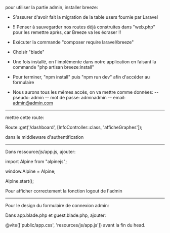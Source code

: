 pour utiliser la partie admin, installer breeze:

-   S'assurer d'avoir fait la migration de la table users fournie par Laravel

-   !! Penser à sauvegarder nos routes déjà construites dans "web.php" pour les remettre après, car Breeze va les écraser !!

-   Exécuter la commande "composer require laravel/breeze"
-   Choisir "blade"
-   Une fois installé, on l'implémente dans notre application en faisant la commande "php artisan breeze:install"
-   Pour terminer, "npm install" puis "npm run dev" afin d'accéder au formulaire

-   Nous aurons tous les mêmes accès, on va mettre comme données:
    -- pseudo: admin
    -- mot de passe: adminadmin
    -- email: admin@admin.com

---

mettre cette route:

Route::get('/dashboard', [InfoController::class, 'afficheGraphes']);

dans le middleware d'authentification

---

Dans ressource/js/app.js, ajouter:

import Alpine from "alpinejs";

window.Alpine = Alpine;

Alpine.start();

Pour afficher correctement la fonction logout de l'admin

---

Pour le design du formulaire de connexion admin:

Dans app.blade.php et guest.blade.php, ajouter:

@vite(['public/app.css', 'resources/js/app.js']) avant la fin du head.
